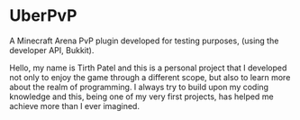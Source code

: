 # UberPvP

A Minecraft Arena PvP plugin developed for testing purposes, (using the developer API, Bukkit).

Hello, my name is Tirth Patel and this is a personal project that I developed not only to enjoy the game through 
a different scope, but also to learn more about the realm of programming. I always try to build upon my coding 
knowledge and this, being one of my very first projects, has helped me achieve more than I ever imagined.  
